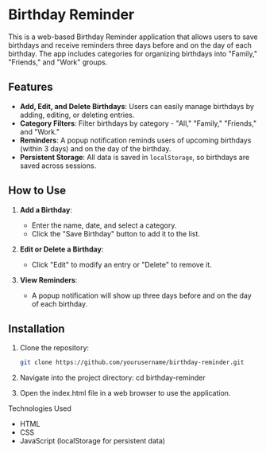 # Birthday Reminder

This is a web-based Birthday Reminder application that allows users to save birthdays and receive reminders three days before and on the day of each birthday. The app includes categories for organizing birthdays into "Family," "Friends," and "Work" groups.

## Features

- **Add, Edit, and Delete Birthdays**: Users can easily manage birthdays by adding, editing, or deleting entries.
- **Category Filters**: Filter birthdays by category - "All," "Family," "Friends," and "Work."
- **Reminders**: A popup notification reminds users of upcoming birthdays (within 3 days) and on the day of the birthday.
- **Persistent Storage**: All data is saved in `localStorage`, so birthdays are saved across sessions.

## How to Use

1. **Add a Birthday**:
   - Enter the name, date, and select a category.
   - Click the "Save Birthday" button to add it to the list.

2. **Edit or Delete a Birthday**:
   - Click "Edit" to modify an entry or "Delete" to remove it.

3. **View Reminders**:
   - A popup notification will show up three days before and on the day of each birthday.

## Installation

1. Clone the repository:
   ```bash
   git clone https://github.com/yourusername/birthday-reminder.git

2. Navigate into the project directory:
cd birthday-reminder

3. Open the index.html file in a web browser to use the application.

Technologies Used
- HTML
- CSS
- JavaScript (localStorage for persistent data)

